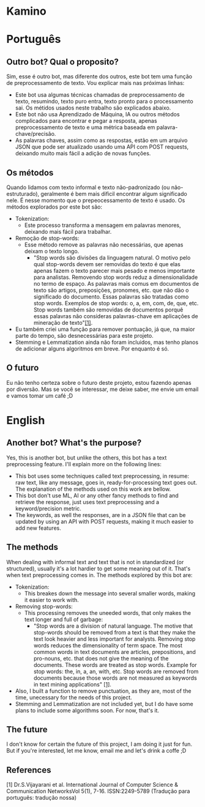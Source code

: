 # Kamino

# Português
## Outro bot? Qual o proposito?
Sim, esse é outro bot, mas diferente dos outros, este bot tem uma função de preprocessamento de texto. Vou explicar mais nas próximas linhas:
- Este bot usa algumas técnicas chamadas de preprocessamento de texto, resumindo, texto puro entra, texto pronto para o processamento sai. Os métidos usados neste trabalho são explicados abaixo.
- Este bot não usa Aprendizado de Máquina, IA ou outros métodos complicados para encontrar e pegar a resposta, apenas preprocessamento de texto e uma métrica baseada em palavra-chave/precisão.
- As palavras chaves, assim como as respostas, estão em um arquivo JSON que pode ser atualizado usando uma API com POST requests, deixando muito mais fácil a adição de novas funções.

## Os métodos
Quando lidamos com texto informal e texto não-padronizado (ou não-estruturado), geralmente é bem mais dificil encontrar algum significado nele. É nesse momento que o prepeocessamento de texto é usado.
Os métodos explorados por este bot são:
- Tokenization:
  - Este processo transforma a mensagem em palavras menores, deixando mais fácil para trabalhar.
- Remoção de stop-words:
  - Esse método remove as palavras não necessárias, que apenas deixam o texto longo.
    - "Stop words são divisões da linguagem natural. O motivo pelo qual stop-words devem ser removidas do texto é que elas apenas fazem o texto parecer mais pesado e menos importante para analistas. Removendo stop words reduz a dimensionalidade no termo de espaço. As palavras mais comus em documentos de texto são artigos, preposições, pronomes, etc. que não dão o significado do documento. Essas palavras são tratadas como stop words. Exemplos de stop words: o, a, em, com, de, que, etc. Stop words também são removidas de documentos porquê essas palavras não consideras palavras-chave em aplicações de mineração de texto"[[1]](#1).
- Eu também criei uma função para remover pontuação, já que, na maior parte do tempo, são desnecessárias para este projeto.
- Stemming e Lemmatization ainda não foram incluidos, mas tenho planos de adicionar alguns algoritmos em breve.
Por enquanto é só.

## O futuro
Eu não tenho certeza sobre o futuro deste projeto, estou fazendo apenas por diversão. Mas se você se interessar, me deixe saber, me envie um email e vamos tomar um café ;D

# English
## Another bot? What's the purpose?
Yes, this is another bot, but unlike the others, this bot has a text preprocessing feature. I'll explain more on the following lines:
- This bot uses some techniques called text preprocessing, in resume: raw text, like any message, goes in, ready-for-processing text goes out. The explanation of the methods used on this work are bellow.
- This bot don't use ML, AI or any other fancy methods to find and retrieve the response, just uses text preprocessing and a keyword/precision metric.
- The keywords, as well the responses, are in a JSON file that can be updated by using an API with POST requests, making it much easier to add new features.

## The methods
When dealing with informal text and text that is not in standardized (or structured), usually it's a lot hardier to get some meaning out of it. That's when text preprocessing comes in.
The methods explored by this bot are:
- Tokenization:
  - This breakes down the message into several smaller words, making it easier to work with.
- Removing stop-words:
  - This processing removes the uneeded words, that only makes the text longer and full of garbage:
    - "Stop words are a division of natural language. The motive that stop-words should be removed from a text is that they make the text look heavier and less important for analysts. Removing stop words reduces the dimensionality of term space. The most common words in text documents are articles, prepositions, and pro-nouns, etc. that does not give the meaning of the documents. These words are treated as stop words. Example for stop words: the, in, a, an, with, etc. Stop words   are removed from documents because those words are not measured as keywords in text mining applications" [[1]](#1).
- Also, I built a function to remove punctuation, as they are, most of the time, unecessary for the needs of this project.
- Stemming and Lemmatization are not included yet, but I do have some plans to include some algorithms soon.
For now, that's it.

## The future
I don't know for certain the future of this project, I am doing it just for fun. But if you're interested, let me know, email me and let's drink a coffe ;D


## References
<a id="1">[1]</a> 
Dr.S.Vijayarani et al.
International Journal of Computer Science & Communication NetworksVol 5(1), 7-16.
ISSN:2249-5789
(Tradução para português: tradução nossa)
